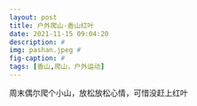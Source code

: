 ```yaml
---
layout: post
title: 户外爬山-香山红叶
date: 2021-11-15 09:04:20
description: #
img: pashan.jpeg #
fig-caption: #
tags: [香山,爬山，户外运动]
---
```

周末偶尔爬个小山，放松放松心情，可惜没赶上红叶
